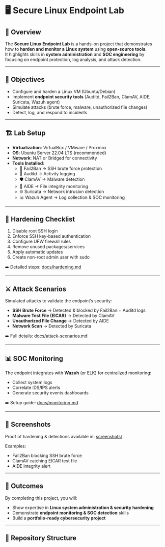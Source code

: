 # 🖥️ Secure Linux Endpoint Lab

## 📌 Overview
The **Secure Linux Endpoint Lab** is a hands-on project that demonstrates how to **harden and monitor a Linux system** using **open-source tools**.  
It highlights skills in **system administration** and **SOC engineering** by focusing on endpoint protection, log analysis, and attack detection.  

---

## 🎯 Objectives
- Configure and harden a Linux VM (Ubuntu/Debian)  
- Implement **endpoint security tools** (Auditd, Fail2Ban, ClamAV, AIDE, Suricata, Wazuh agent)  
- Simulate attacks (brute force, malware, unauthorized file changes)  
- Detect, log, and respond to incidents  

---

## 🏗️ Lab Setup
- **Virtualization**: VirtualBox / VMware / Proxmox  
- **OS**: Ubuntu Server 22.04 LTS (recommended)  
- **Network**: NAT or Bridged for connectivity  
- **Tools Installed**:  
  - 🔐 Fail2Ban → SSH brute force protection  
  - 🔑 Auditd → Activity logging  
  - 🛡️ ClamAV → Malware detection  
  - 📂 AIDE → File integrity monitoring  
  - 🌐 Suricata → Network intrusion detection  
  - 📊 Wazuh Agent → Log collection & SOC monitoring  

---

## 🔐 Hardening Checklist
1. Disable root SSH login  
2. Enforce SSH key-based authentication  
3. Configure UFW firewall rules  
4. Remove unused packages/services  
5. Apply automatic updates  
6. Create non-root admin user with sudo  

➡️ Detailed steps: [docs/hardening.md](docs/hardening.md)  

---

## ⚔️ Attack Scenarios
Simulated attacks to validate the endpoint’s security:  

- **SSH Brute Force** → Detected & blocked by Fail2Ban + Auditd logs  
- **Malware Test File (EICAR)** → Detected by ClamAV  
- **Unauthorized File Change** → Detected by AIDE  
- **Network Scan** → Detected by Suricata  

➡️ Full details: [docs/attack-scenarios.md](docs/attack-scenarios.md)  

---

## 📊 SOC Monitoring
The endpoint integrates with **Wazuh** (or ELK) for centralized monitoring:  
- Collect system logs  
- Correlate IDS/IPS alerts  
- Generate security events dashboards  

➡️ Setup guide: [docs/monitoring.md](docs/monitoring.md)  

---

## 📸 Screenshots
Proof of hardening & detections available in: [screenshots/](screenshots/)  

Examples:  
- Fail2Ban blocking SSH brute force  
- ClamAV catching EICAR test file  
- AIDE integrity alert  

---

## 🚀 Outcomes
By completing this project, you will:  
- Show expertise in **Linux system administration & security hardening**  
- Demonstrate **endpoint monitoring & SOC detection** skills  
- Build a **portfolio-ready cybersecurity project**  

---

## 📂 Repository Structure
